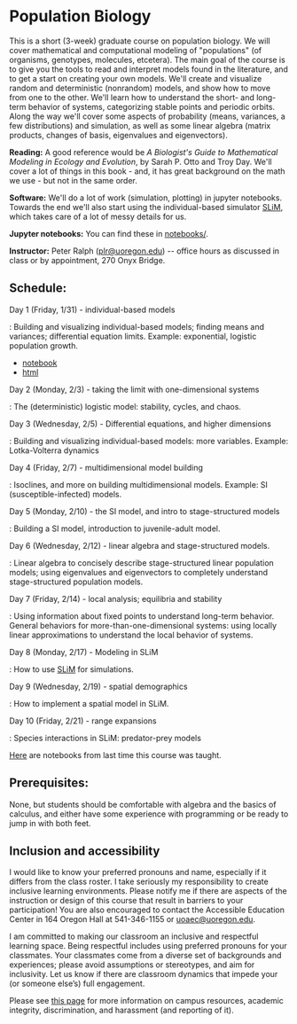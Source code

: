 # Population Biology

This is a short (3-week) graduate course on population biology.
We will cover mathematical and computational modeling of "populations"
(of organisms, genotypes, molecules, etcetera).
The main goal of the course is to give you the tools to
read and interpret models found in the literature,
and to get a start on creating your own models.
We'll create and visualize random and deterministic (nonrandom) models,
and show how to move from one to the other.
We'll learn how to understand the short- and long-term behavior of systems,
categorizing stable points and periodic orbits.
Along the way we'll cover 
some aspects of probability (means, variances, a few distributions) and simulation,
as well as some linear algebra (matrix products, changes of basis, eigenvalues and eigenvectors).

**Reading:** 
A good reference would be *A Biologist's Guide to Mathematical Modeling in Ecology and Evolution*, by Sarah P. Otto and Troy Day.
We'll cover a lot of things in this book - and, it has great background on the math we use - but not in the same order.

**Software:**
We'll do a lot of work (simulation, plotting) in jupyter notebooks.
Towards the end we'll also start using the individual-based simulator [SLiM](https://messerlab.org/slim/),
which takes care of a lot of messy details for us.

**Jupyter notebooks:**
You can find these in [notebooks/](notebooks/).

**Instructor:**
Peter Ralph (plr@uoregon.edu) -- office hours as discussed in class
or by appointment, 270 Onyx Bridge.

## Schedule:

Day 1 (Friday, 1/31) - individual-based models

: Building and visualizing individual-based models; finding means and variances;
    differential equation limits.
    Example: exponential, logistic population growth.

- [notebook](notebooks/individual_models.ipynb)
- [html](notebooks/individual_models.html)

Day 2 (Monday, 2/3) - taking the limit with one-dimensional systems

: The (deterministic) logistic model: stability, cycles, and chaos.

Day 3 (Wednesday, 2/5) - Differential equations, and higher dimensions

: Building and visualizing individual-based models: more variables.
    Example: Lotka-Volterra dynamics

Day 4 (Friday, 2/7) - multidimensional model building

: Isoclines, and more on building multidimensional models.
    Example: SI (susceptible-infected) models.

Day 5 (Monday, 2/10) - the SI model, and intro to stage-structured models

: Building a SI model, introduction to juvenile-adult model.

Day 6 (Wednesday, 2/12) - linear algebra and stage-structured models.

: Linear algebra to concisely describe stage-structured linear population models;
    using eigenvalues and eigenvectors to completely
    understand stage-structured population models.

Day 7 (Friday, 2/14) - local analysis; equilibria and stability

: Using information about fixed points to understand long-term behavior.
    General behaviors for more-than-one-dimensional systems:
    using locally linear approximations to understand
    the local behavior of systems.

Day 8 (Monday, 2/17) - Modeling in SLiM

: How to use [SLiM](https://messerlab.org/slim/) for simulations.

Day 9 (Wednesday, 2/19) - spatial demographics

: How to implement a spatial model in SLiM.

Day 10 (Friday, 2/21) - range expansions

: Species interactions in SLiM: predator-prey models

[Here](notebooks/2019/schedule_2019.html) are notebooks from last time this course was taught.

## Prerequisites:

None, but students should be comfortable with algebra and the basics of calculus,
and either have some experience with programming or be ready to jump in with both feet.

## Inclusion and accessibility

I would like to know your preferred pronouns and name,
especially if it differs from the class roster.
I take seriously my responsibility to create inclusive learning environments.
Please notify me if there are aspects of the instruction or design of this
course that result in barriers to your participation! You are also encouraged
to contact the Accessible Education Center in 164 Oregon Hall at 541-346-1155
or uoaec@uoregon.edu.

I am committed to making our classroom an inclusive and respectful learning space.
Being respectful includes using preferred pronouns for your classmates.
Your classmates come from a diverse set of backgrounds and experiences;
please avoid assumptions or stereotypes, and aim for inclusivity.
Let us know if there are classroom dynamics that impede your (or someone else’s) full engagement. 

Please see [this page](policies.html) for more information on
campus resources, academic integrity, discrimination, and harassment (and reporting of it).

